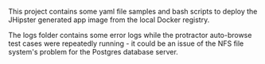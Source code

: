 This project contains some yaml file samples and bash scripts to deploy the
JHipster generated app image from the local Docker registry.

The logs folder contains some error logs while the protractor auto-browse test cases were repeatedly
running - it could be an issue of the NFS file system's problem for the Postgres database server.
